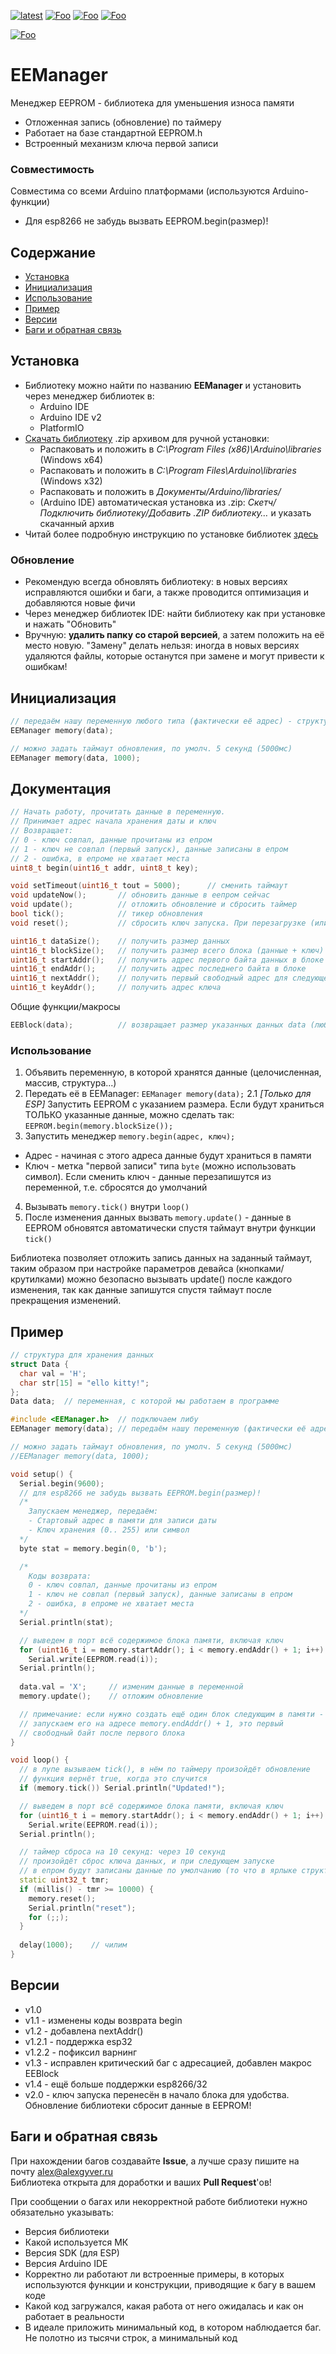 [![latest](https://img.shields.io/github/v/release/GyverLibs/EEManager.svg?color=brightgreen)](https://github.com/GyverLibs/EEManager/releases/latest/download/EEManager.zip)
[![Foo](https://img.shields.io/badge/Website-AlexGyver.ru-blue.svg?style=flat-square)](https://alexgyver.ru/)
[![Foo](https://img.shields.io/badge/%E2%82%BD$%E2%82%AC%20%D0%9D%D0%B0%20%D0%BF%D0%B8%D0%B2%D0%BE-%D1%81%20%D1%80%D1%8B%D0%B1%D0%BA%D0%BE%D0%B9-orange.svg?style=flat-square)](https://alexgyver.ru/support_alex/)
[![Foo](https://img.shields.io/badge/README-ENGLISH-blueviolet.svg?style=flat-square)](https://github-com.translate.goog/GyverLibs/EEManager?_x_tr_sl=ru&_x_tr_tl=en)  

[![Foo](https://img.shields.io/badge/ПОДПИСАТЬСЯ-НА%20ОБНОВЛЕНИЯ-brightgreen.svg?style=social&logo=telegram&color=blue)](https://t.me/GyverLibs)

# EEManager
Менеджер EEPROM - библиотека для уменьшения износа памяти
- Отложенная запись (обновление) по таймеру
- Работает на базе стандартной EEPROM.h
- Встроенный механизм ключа первой записи

### Совместимость
Совместима со всеми Arduino платформами (используются Arduino-функции)
- Для esp8266 не забудь вызвать EEPROM.begin(размер)!

## Содержание
- [Установка](#install)
- [Инициализация](#init)
- [Использование](#usage)
- [Пример](#example)
- [Версии](#versions)
- [Баги и обратная связь](#feedback)

<a id="install"></a>
## Установка
- Библиотеку можно найти по названию **EEManager** и установить через менеджер библиотек в:
    - Arduino IDE
    - Arduino IDE v2
    - PlatformIO
- [Скачать библиотеку](https://github.com/GyverLibs/EEManager/archive/refs/heads/main.zip) .zip архивом для ручной установки:
    - Распаковать и положить в *C:\Program Files (x86)\Arduino\libraries* (Windows x64)
    - Распаковать и положить в *C:\Program Files\Arduino\libraries* (Windows x32)
    - Распаковать и положить в *Документы/Arduino/libraries/*
    - (Arduino IDE) автоматическая установка из .zip: *Скетч/Подключить библиотеку/Добавить .ZIP библиотеку…* и указать скачанный архив
- Читай более подробную инструкцию по установке библиотек [здесь](https://alexgyver.ru/arduino-first/#%D0%A3%D1%81%D1%82%D0%B0%D0%BD%D0%BE%D0%B2%D0%BA%D0%B0_%D0%B1%D0%B8%D0%B1%D0%BB%D0%B8%D0%BE%D1%82%D0%B5%D0%BA)
### Обновление
- Рекомендую всегда обновлять библиотеку: в новых версиях исправляются ошибки и баги, а также проводится оптимизация и добавляются новые фичи
- Через менеджер библиотек IDE: найти библиотеку как при установке и нажать "Обновить"
- Вручную: **удалить папку со старой версией**, а затем положить на её место новую. "Замену" делать нельзя: иногда в новых версиях удаляются файлы, которые останутся при замене и могут привести к ошибкам!


<a id="init"></a>
## Инициализация
```cpp
// передаём нашу переменную любого типа (фактически её адрес) - структура, массив, что угодно
EEManager memory(data);

// можно задать таймаут обновления, по умолч. 5 секунд (5000мс)
EEManager memory(data, 1000);
```

<a id="usage"></a>
## Документация
```cpp
// Начать работу, прочитать данные в переменную. 
// Принимает адрес начала хранения даты и ключ
// Возвращает:
// 0 - ключ совпал, данные прочитаны из епром
// 1 - ключ не совпал (первый запуск), данные записаны в епром
// 2 - ошибка, в епроме не хватает места
uint8_t begin(uint16_t addr, uint8_t key);

void setTimeout(uint16_t tout = 5000);      // сменить таймаут
void updateNow();       // обновить данные в еепром сейчас
void update();          // отложить обновление и сбросить таймер
bool tick();            // тикер обновления
void reset();           // сбросить ключ запуска. При перезагрузке (или вызове begin) запишутся стандартные данные 

uint16_t dataSize();    // получить размер данных
uint16_t blockSize();   // получить размер всего блока (данные + ключ)
uint16_t startAddr();   // получить адрес первого байта данных в блоке
uint16_t endAddr();     // получить адрес последнего байта в блоке
uint16_t nextAddr();    // получить первый свободный адрес для следующего блока
uint16_t keyAddr();     // получить адрес ключа
```

Общие функции/макросы
```cpp
EEBlock(data);          // возвращает размер указанных данных data (любой тип) +1 на ключ (для вычисления адресов блоков в памяти)
```

### Использование
1. Объявить переменную, в которой хранятся данные (целочисленная, массив, структура...)
2. Передать её в EEManager: `EEManager memory(data);`
2.1 *[Только для ESP]* Запустить EEPROM с указанием размера. Если будут храниться ТОЛЬКО указанные данные, можно сделать так: `EEPROM.begin(memory.blockSize());`
3. Запустить менеджер `memory.begin(адрес, ключ);`
- Адрес - начиная с этого адреса данные будут храниться в памяти
- Ключ - метка "первой записи" типа `byte` (можно использовать символ). Если сменить ключ - данные перезапишутся из переменной, т.е. сбросятся до умолчаний
4. Вызывать `memory.tick()` внутри `loop()`
5. После изменения данных вызвать `memory.update()` - данные в EEPROM обновятся автоматически спустя таймаут внутри функции `tick()`

Библиотека позволяет отложить запись данных на заданный таймаут, таким образом при настройке параметров девайса (кнопками/крутилками) можно безопасно вызывать update() после каждого изменения, так как данные запишутся спустя таймаут после прекращения изменений.

<a id="example"></a>
## Пример
```cpp
// структура для хранения данных
struct Data {
  char val = 'H';
  char str[15] = "ello kitty!";
};
Data data;  // переменная, с которой мы работаем в программе

#include <EEManager.h>  // подключаем либу
EEManager memory(data); // передаём нашу переменную (фактически её адрес)

// можно задать таймаут обновления, по умолч. 5 секунд (5000мс)
//EEManager memory(data, 1000);

void setup() {
  Serial.begin(9600);
  // для esp8266 не забудь вызвать EEPROM.begin(размер)!
  /*
    Запускаем менеджер, передаём:
    - Стартовый адрес в памяти для записи даты
    - Ключ хранения (0.. 255) или символ
  */
  byte stat = memory.begin(0, 'b');

  /*
    Коды возврата:
    0 - ключ совпал, данные прочитаны из епром
    1 - ключ не совпал (первый запуск), данные записаны в епром
    2 - ошибка, в епроме не хватает места
  */
  Serial.println(stat);

  // выведем в порт всё содержимое блока памяти, включая ключ
  for (uint16_t i = memory.startAddr(); i < memory.endAddr() + 1; i++)
    Serial.write(EEPROM.read(i));
  Serial.println();
  
  data.val = 'X';     // изменим данные в переменной
  memory.update();    // отложим обновление

  // примечание: если нужно создать ещё один блок следующим в памяти -
  // запускаем его на адресе memory.endAddr() + 1, это первый
  // свободный байт после первого блока
}

void loop() {
  // в лупе вызываем tick(), в нём по таймеру произойдёт обновление
  // функция вернёт true, когда это случится
  if (memory.tick()) Serial.println("Updated!");

  // выведем в порт всё содержимое блока памяти, включая ключ
  for (uint16_t i = memory.startAddr(); i < memory.endAddr() + 1; i++)
    Serial.write(EEPROM.read(i));
  Serial.println();

  // таймер сброса на 10 секунд: через 10 секунд
  // произойдёт сброс ключа данных, и при следующем запуске
  // в епром будут записаны данные по умолчанию (то что в ярлыке структуры)
  static uint32_t tmr;
  if (millis() - tmr >= 10000) {
    memory.reset();
    Serial.println("reset");
    for (;;);
  }
  
  delay(1000);    // чилим
}
```

<a id="versions"></a>
## Версии
- v1.0
- v1.1 - изменены коды возврата begin
- v1.2 - добавлена nextAddr()
- v1.2.1 - поддержка esp32
- v1.2.2 - пофиксил варнинг
- v1.3 - исправлен критический баг с адресацией, добавлен макрос EEBlock
- v1.4 - ещё больше поддержки esp8266/32
- v2.0 - ключ запуска перенесён в начало блока для удобства. Обновление библиотеки сбросит данные в EEPROM!

<a id="feedback"></a>
## Баги и обратная связь
При нахождении багов создавайте **Issue**, а лучше сразу пишите на почту [alex@alexgyver.ru](mailto:alex@alexgyver.ru)  
Библиотека открыта для доработки и ваших **Pull Request**'ов!


При сообщении о багах или некорректной работе библиотеки нужно обязательно указывать:
- Версия библиотеки
- Какой используется МК
- Версия SDK (для ESP)
- Версия Arduino IDE
- Корректно ли работают ли встроенные примеры, в которых используются функции и конструкции, приводящие к багу в вашем коде
- Какой код загружался, какая работа от него ожидалась и как он работает в реальности
- В идеале приложить минимальный код, в котором наблюдается баг. Не полотно из тысячи строк, а минимальный код
